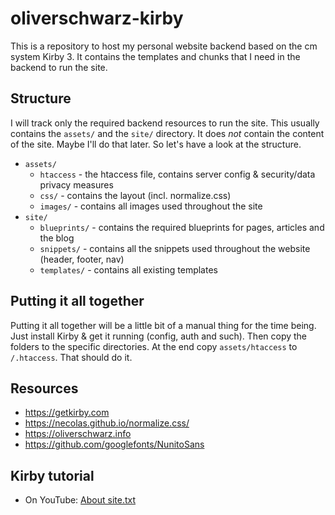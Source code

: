 # oliverschwarz-kirby

This is a repository to host my personal website backend based on the cm system Kirby 3. It contains the templates and chunks that I need in the backend to run the site.

## Structure

I will track only the required backend resources to run the site. This usually contains the `assets/` and the `site/` directory. It does *not* contain the content of the site. Maybe I'll do that later. So let's have a look at the structure.

* `assets/`
  * `htaccess` - the htaccess file, contains server config & security/data privacy measures
  * `css/` - contains the layout (incl. normalize.css)
  * `images/` - contains all images used throughout the site
* `site/`
  * `blueprints/` - contains the required blueprints for pages, articles and the blog
  * `snippets/` - contains all the snippets used throughout the website (header, footer, nav)
  * `templates/` - contains all existing templates

## Putting it all together

Putting it all together will be a little bit of a manual thing for the time being. Just install Kirby & get it running (config, auth and such). Then copy the folders to the specific directories. At the end copy `assets/htaccess` to `/.htaccess`. That should do it.

## Resources

* https://getkirby.com
* https://necolas.github.io/normalize.css/
* https://oliverschwarz.info
* https://github.com/googlefonts/NunitoSans

## Kirby tutorial

* On YouTube: [About site.txt](https://youtu.be/zUPqqrhbcR8?t=794)